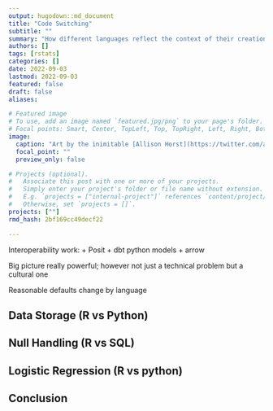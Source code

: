 ```yaml
---
output: hugodown::md_document
title: "Code Switching"
subtitle: ""
summary: "How different languages reflect the context of their creation"
authors: []
tags: [rstats]
categories: []
date: 2022-09-03
lastmod: 2022-09-03
featured: false
draft: false
aliases:

# Featured image
# To use, add an image named `featured.jpg/png` to your page's folder.
# Focal points: Smart, Center, TopLeft, Top, TopRight, Left, Right, BottomLeft, Bottom, BottomRight.
image:
  caption: "Art by the inimitable [Allison Horst](https://twitter.com/allison_horst?lang=en), as first seen in JD Long's [rstudio::conf(2019)](https://cerebralmastication.com/2019/01/18/slides-from-rstudio-conf-2019/) talk"
  focal_point: ""
  preview_only: false

# Projects (optional).
#   Associate this post with one or more of your projects.
#   Simply enter your project's folder or file name without extension.
#   E.g. `projects = ["internal-project"]` references `content/project/deep-learning/index.md`.
#   Otherwise, set `projects = []`.
projects: [""]
rmd_hash: 2bf169cc49decf22

---
```


Interoperability work: + Posit + dbt python models + arrow

Big picture really powerful; however not just a technical problem but a cultural one

Reasonable defaults change by language

## Data Storage (R vs Python)

## Null Handling (R vs SQL)

## Logistic Regression (R vs python)

## Conclusion

